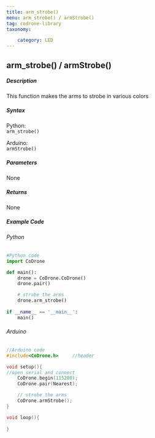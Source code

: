 ```yaml
---
title: arm_strobe()
menu: arm_strobe() / armStrobe()
tag: codrone-library
taxonomy:

	category: LED
---
```


## arm_strobe() / armStrobe()

##### Description

This function makes the arms to strobe in various colors

##### Syntax
Python:<br />
```arm_strobe()```<br />

Arduino:<br />
```armStrobe()```<br />

##### Parameters

None

##### Returns

None

##### Example Code
###### Python
```python
#Python code
import CoDrone

def main():
	drone = CoDrone.CoDrone()
	drone.pair()

	# strobe the arms
	drone.arm_strobe()
	
if __name__ == '__main__':
	main()

```
###### Arduino
```c
//Arduino code
#include<CoDrone.h>		//header

void setup(){
//open serial and connect
	CoDrone.begin(115200);
	CoDrone.pair(Nearest);

	// strobe the arms
	CoDrone.armStrobe();
}

void loop(){
	
}

```